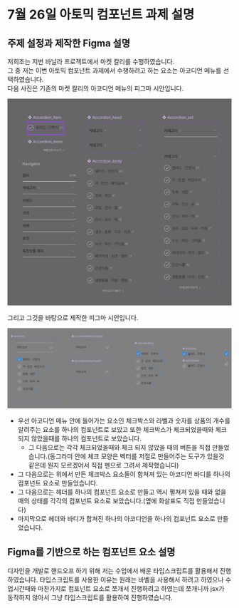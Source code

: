 # 7월 26일 아토믹 컴포넌트 과제 설명

## 주제 설정과 제작한 Figma 설명

저희조는 저번 바닐라 프로젝트에서 마켓 칼리를 수행하였습니다. <br>
그 중 저는 이번 아토믹 컴포넌트 과제에서 수행하려고 하는 요소는 아코디언 메뉴를 선택하였습니다.  
다음 사진은 기존의 마켓 칼리의 아코디언 메뉴의 피그마 시안입니다.

![아코디언 메뉴](../07-26-homework/public/picture-for-homework-info/maketcarly-figma.png) <br>

그리고 그것을 바탕으로 제작한 피그마 시안입니다.

![직접 만든 아코디언 메뉴](../07-26-homework/public/picture-for-homework-info/make-my-accodion-menu.png) <br>

- 우선 아코디언 메뉴 안에 들어가는 요소인 체크박스와 라벨과 숫자를 상품의 개수를 알려주는 요소를 하나의 컴포넌트로 보았고 또한 체크박스가 체크되었을때와 체크되지 않았을때를 하나의 컴포넌트로 보았습니다.
  - 그 다음으로는 각각 체크되었을때와 체크 되지 않았을 때의 버튼을 직접 만들었습니다.(동그라미 안에 체크 모양은 벡터를 저절로 만들어주는 도구가 있을것 같은데 뭔지 모르겠어서 직접 펜으로 그려서 제작했습니다)
- 그 다음으로는 위에서 만든 체크박스 요소들이 합쳐져 있는 아코디언 바디를 하나의 컴포넌트 요소로 만들었습니다.
- 그 다음으로는 헤더를 하나의 컴포넌트 요소로 만들고 역시 펼쳐져 있을 때와 없을 때의 상태를 각각의 컴포넌트 요소로 보았습니다.(옆에 화살표도 직접 만들었습니다)
- 마지막으로 헤더와 바디가 합쳐진 하나의 아코디언을 하나의 컴포넌트 요소로 만들었습니다.

## Figma를 기반으로 하는 컴포넌트 요소 설명

디자인을 개발로 핸드오프 하기 위해 저는 수업에서 배운 타입스크립트를 활용해서 진행하였습니다. 타입스크립트를 사용한 이유는 원래는 바벨을 사용해서 하려고 하였으나 수업시간때와 마찬가지로 컴포넌트 요소로 쪼개서 진행하려고 하였는데 쪼개니까 jsx가 동작하지 않아서 그냥 타입스크립트를 활용하여 진행하였습니다. <br>

###
